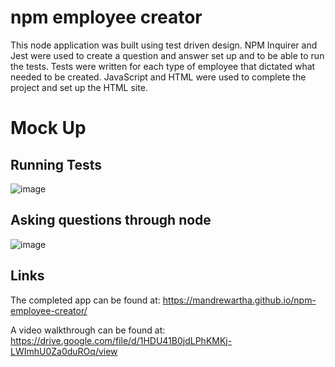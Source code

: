 # npm employee creator

This node application was built using test driven design. NPM Inquirer and Jest were used to create a question and answer set up and to be able to run the tests. Tests were written for each type of employee that dictated what needed to be created. JavaScript and HTML were used to complete the project and set up the HTML site. 

# Mock Up
## Running Tests
![image](https://user-images.githubusercontent.com/84876493/126570978-cb39e3eb-2b06-46ef-bace-5e80142575bf.png)
## Asking questions through node
![image](https://user-images.githubusercontent.com/84876493/126571050-b6bb04a8-c6fe-466a-909d-7b85226211d5.png)

## Links
The completed app can be found at: https://mandrewartha.github.io/npm-employee-creator/

A video walkthrough can be found at: https://drive.google.com/file/d/1HDU41B0jdLPhKMKj-LWImhU0Za0duROq/view
